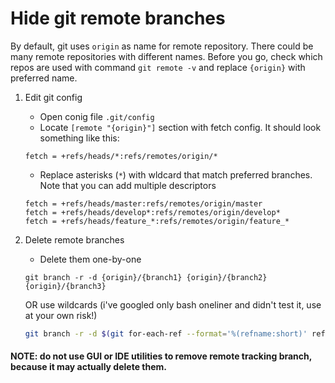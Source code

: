# Hide git remote branches
By default, git uses `origin` as name for remote repository. There could be many remote repositories with different names. Before you go, check which repos are used with command  `git remote -v` and replace `{origin}` with preferred name.
	
1. Edit git config
	* Open conig file `.git/config`
	* Locate `[remote "{origin}"]` section with fetch config. It should look something like this:
	```
	fetch = +refs/heads/*:refs/remotes/origin/*
	```
	* Replace asterisks (`*`) with wldcard that match preferred branches.
	Note that you can add multiple descriptors
	```
	fetch = +refs/heads/master:refs/remotes/origin/master
	fetch = +refs/heads/develop*:refs/remotes/origin/develop*
	fetch = +refs/heads/feature_*:refs/remotes/origin/feature_*
	```

2. Delete remote branches
	* Delete them one-by-one
	```batch
	git branch -r -d {origin}/{branch1} {origin}/{branch2} {origin}/{branch3}
	```
	OR use wildcards (i've googled only bash oneliner and didn't test it, use at your own risk!)
	```bash
	git branch -r -d $(git for-each-ref --format='%(refname:short)' refs/remotes/{origin}/{wildcard})
	```
	
#### NOTE: do not use GUI or IDE utilities to remove remote tracking branch, because it may actually delete them.
